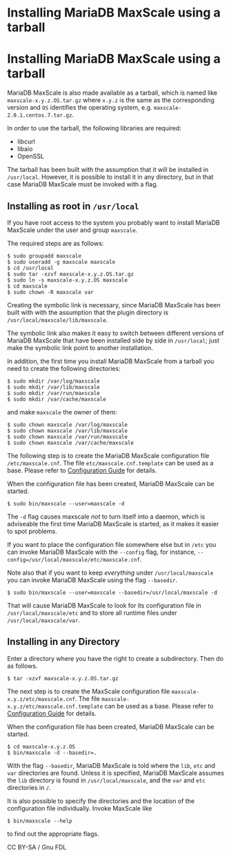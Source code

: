 
# Installing MariaDB MaxScale using a tarball

# Installing MariaDB MaxScale using a tarball


MariaDB MaxScale is also made available as a tarball, which is named like `maxscale-x.y.z.OS.tar.gz` where `x.y.z` is the same as the corresponding version and `OS` identifies the operating system, e.g. `maxscale-2.0.1.centos.7.tar.gz`.


In order to use the tarball, the following libraries are required:


* libcurl
* libaio
* OpenSSL


The tarball has been built with the assumption that it will be installed in `/usr/local`. However, it is possible to install it in any directory, but in that case MariaDB MaxScale must be invoked with a flag.


## Installing as root in `/usr/local`


If you have root access to the system you probably want to install MariaDB MaxScale under the user and group `maxscale`.


The required steps are as follows:


```
$ sudo groupadd maxscale
$ sudo useradd -g maxscale maxscale
$ cd /usr/local
$ sudo tar -xzvf maxscale-x.y.z.OS.tar.gz
$ sudo ln -s maxscale-x.y.z.OS maxscale
$ cd maxscale
$ sudo chown -R maxscale var
```


Creating the symbolic link is necessary, since MariaDB MaxScale has been built with with the assumption that the plugin directory is `/usr/local/maxscale/lib/maxscale`.


The symbolic link also makes it easy to switch between different versions of MariaDB MaxScale that have been installed side by side in `/usr/local`; just make the symbolic link point to another installation.


In addition, the first time you install MariaDB MaxScale from a tarball you need to create the following directories:


```
$ sudo mkdir /var/log/maxscale
$ sudo mkdir /var/lib/maxscale
$ sudo mkdir /var/run/maxscale
$ sudo mkdir /var/cache/maxscale
```


and make `maxscale` the owner of them:


```
$ sudo chown maxscale /var/log/maxscale
$ sudo chown maxscale /var/lib/maxscale
$ sudo chown maxscale /var/run/maxscale
$ sudo chown maxscale /var/cache/maxscale
```


The following step is to create the MariaDB MaxScale configuration file `/etc/maxscale.cnf`. The file `etc/maxscale.cnf.template` can be used as a base. Please refer to [Configuration Guide](../../mariadb-maxscale-21-06/README.md) for details.


When the configuration file has been created, MariaDB MaxScale can be started.


```
$ sudo bin/maxscale --user=maxscale -d
```


The `-d` flag causes maxscale *not* to turn itself into a daemon, which is adviseable the first time MariaDB MaxScale is started, as it makes it easier to spot problems.


If you want to place the configuration file somewhere else but in `/etc` you can invoke MariaDB MaxScale with the `--config` flag, for instance, `--config=/usr/local/maxscale/etc/maxscale.cnf`.


Note also that if you want to keep *everything* under `/usr/local/maxscale` you can invoke MariaDB MaxScale using the flag `--basedir`.


```
$ sudo bin/maxscale --user=maxscale --basedir=/usr/local/maxscale -d
```


That will cause MariaDB MaxScale to look for its configuration file in `/usr/local/maxscale/etc` and to store all runtime files under `/usr/local/maxscale/var`.


## Installing in any Directory


Enter a directory where you have the right to create a subdirectory. Then do as follows.


```
$ tar -xzvf maxscale-x.y.z.OS.tar.gz
```


The next step is to create the MaxScale configuration file `maxscale-x.y.z/etc/maxscale.cnf`. The file `maxscale-x.y.z/etc/maxscale.cnf.template` can be used as a base. Please refer to [Configuration Guide](../../mariadb-maxscale-21-06/README.md) for details.


When the configuration file has been created, MariaDB MaxScale can be started.


```
$ cd maxscale-x.y.z.OS
$ bin/maxscale -d --basedir=.
```


With the flag `--basedir`, MariaDB MaxScale is told where the `lib`, `etc` and `var` directories are found. Unless it is specified, MariaDB MaxScale assumes the `lib` directory is found in `/usr/local/maxscale`, and the `var` and `etc` directories in `/`.


It is also possible to specify the directories and the location of the configuration file individually. Invoke MaxScale like


```
$ bin/maxscale --help
```


to find out the appropriate flags.


CC BY-SA / Gnu FDL

